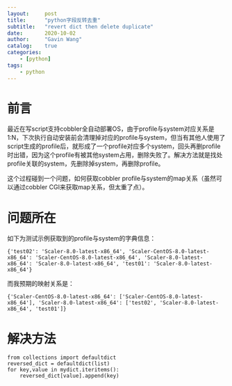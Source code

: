```yaml
---
layout:     post
title:      "python字段反转去重"
subtitle:   "revert dict then delete duplicate"
date:       2020-10-02
author:     "Gavin Wang"
catalog:    true
categories:
    - [python]
tags:
    - python
---
```



# 前言

最近在写script支持cobbler全自动部署OS，由于profile与system对应关系是1:N，下次执行自动安装前会清理掉对应的profile与system，但当有其他人使用了script生成的profile后，就形成了一个profile对应多个system，回头再删profile时出错，因为这个profile有被其他system占用，删除失败了。解决方法就是找处profile关联的system，先删除掉system，再删除profile。

这个过程碰到一个问题，如何获取cobbler profile与system的map关系（虽然可以通过cobbler CGI来获取map关系，但太重了点）。

# 问题所在

如下为测试示例获取到的profile与system的字典信息：

```shell
{'test02': 'Scaler-8.0-latest-x86_64', 'Scaler-CentOS-8.0-latest-x86_64': 'Scaler-CentOS-8.0-latest-x86_64', 'Scaler-8.0-latest-x86_64': 'Scaler-8.0-latest-x86_64', 'test01': 'Scaler-8.0-latest-x86_64'}
```

而我预期的映射关系是：

```shell
{'Scaler-CentOS-8.0-latest-x86_64': ['Scaler-CentOS-8.0-latest-x86_64'], 'Scaler-8.0-latest-x86_64': ['test02', 'Scaler-8.0-latest-x86_64', 'test01']}
```

# 解决方法

```shell
from collections import defaultdict
reversed_dict = defaultdict(list)
for key,value in mydict.iteritems():
    reversed_dict[value].append(key)
```

